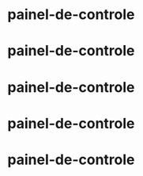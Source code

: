 # painel-de-controle
# painel-de-controle
# painel-de-controle
# painel-de-controle
# painel-de-controle
